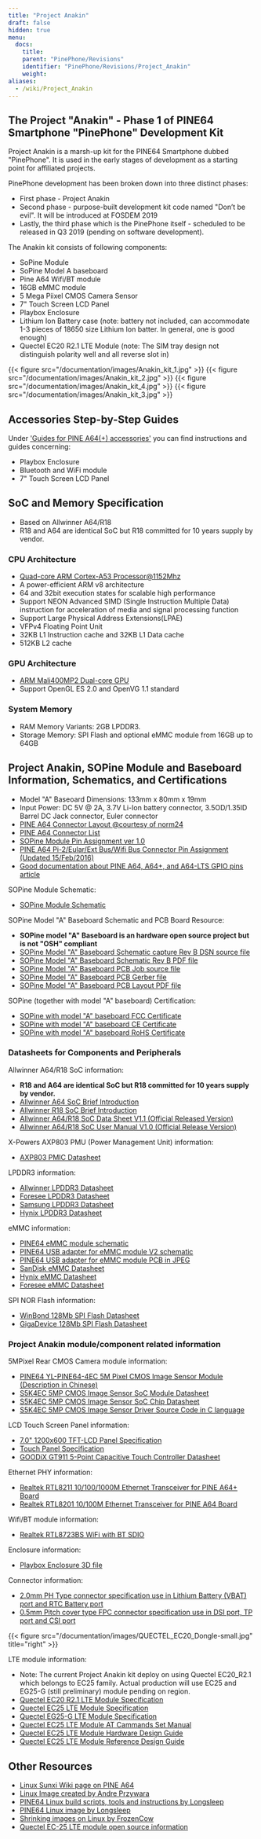 ```yaml
---
title: "Project Anakin"
draft: false
hidden: true
menu:
  docs:
    title:
    parent: "PinePhone/Revisions"
    identifier: "PinePhone/Revisions/Project_Anakin"
    weight:
aliases:
  - /wiki/Project_Anakin
---
```


## The Project "Anakin" - Phase 1 of PINE64 Smartphone "PinePhone" Development Kit

Project Anakin is a marsh-up kit for the PINE64 Smartphone dubbed "PinePhone". It is used in the early stages of development as a starting point for affiliated projects.

PinePhone development has been broken down into three distinct phases:

* First phase - Project Anakin
* Second phase - purpose-built development kit code named "Don’t be evil". It will be introduced at FOSDEM 2019
* Lastly, the third phase which is the PinePhone itself - scheduled to be released in Q3 2019 (pending on software development).

The Anakin kit consists of following components:

* SoPine Module
* SoPine Model A baseboard
* Pine A64 Wifi/BT module
* 16GB eMMC module
* 5 Mega Piixel CMOS Camera Sensor
* 7" Touch Screen LCD Panel
* Playbox Enclosure
* Lithium Ion Battery case (note: battery not included, can accommodate 1-3 pieces of 18650 size Lithium Ion batter. In general, one is good enough)
* Quectel EC20 R2.1 LTE Module (note: The SIM tray design not distinguish polarity well and all reverse slot in)

{{< figure src="/documentation/images/Anakin_kit_1.jpg" >}}
{{< figure src="/documentation/images/Anakin_kit_2.jpg" >}}
{{< figure src="/documentation/images/Anakin_kit_4.jpg" >}}
{{< figure src="/documentation/images/Anakin_kit_3.jpg" >}}

## Accessories Step-by-Step Guides

Under ['Guides for PINE A64(+) accessories'](/documentation/Accessories/Accessories_Step_by_Step_Guides) you can find instructions and guides concerning:

* Playbox Enclosure
* Bluetooth and WiFi module
* 7" Touch Screen LCD Panel

## SoC and Memory Specification

* Based on Allwinner A64/R18
* R18 and A64 are identical SoC but R18 committed for 10 years supply by vendor.

### CPU Architecture

* [Quad-core ARM Cortex-A53 Processor@1152Mhz](https://www.arm.com/products/processors/cortex-a/cortex-a53-processor.php)
* A power-efficient ARM v8 architecture
* 64 and 32bit execution states for scalable high performance
* Support NEON Advanced SIMD (Single Instruction Multiple Data) instruction for acceleration of media and signal processing function
* Support Large Physical Address Extensions(LPAE)
* VFPv4 Floating Point Unit
* 32KB L1 Instruction cache and 32KB L1 Data cache
* 512KB L2 cache

### GPU Architecture

* [ARM Mali400MP2 Dual-core GPU](https://www.arm.com/products/multimedia/mali-gpu/ultra-low-power/mali-400.php)
* Support OpenGL ES 2.0 and OpenVG 1.1 standard

### System Memory

* RAM Memory Variants: 2GB LPDDR3.
* Storage Memory: SPI Flash and optional eMMC module from 16GB up to 64GB

## Project Anakin, SOPine Module and Baseboard Information, Schematics, and Certifications

* Model "A" Baseoard Dimensions: 133mm x 80mm x 19mm
* Input Power: DC 5V @ 2A, 3.7V Li-Ion battery connector, 3.5OD/1.35ID Barrel DC Jack connector, Euler connector
* [PINE A64 Connector Layout @courtesy of norm24](https://wiki.pine64.org/images/7/7d/Pine64_Board_Connector.png)
* [PINE A64 Connector List](https://wiki.pine64.org/images/d/da/Pine64_Connector.JPG)
* [SOPine Module Pin Assignment ver 1.0](https://files.pine64.org/doc/SOPINE-A64/SOPINE-A64-Pin-Assignments-ver-1.0.pdf)
* [PINE A64 Pi-2/Eular/Ext Bus/Wifi Bus Connector Pin Assignment (Updated 15/Feb/2016)](https://files.pine64.org/doc/Pine%20A64%20Schematic/Pine%20A64%20Pin%20Assignment%20160119.pdf)
* [Good documentation about PINE A64, A64+, and A64-LTS GPIO pins article](https://synfare.com/599N105E/hwdocs/pine64/index.html)

SOPine Module Schematic:

* [SOPine Module Schematic](https://files.pine64.org/doc/SOPINE-A64/SOPINE-A64-Schematic-ver-0.9.pdf)

SOPine Model "A" Baseboard Schematic and PCB Board Resource:

* **SOPine model "A" Baseboard is an hardware open source project but is not "OSH" compliant**
* [SOPine Model "A" Baseboard Schematic capture Rev B DSN source file](https://files.pine64.org/doc/SOPINE-A64/SOPine%20Baseboard%20Model%20A%20Rev%20B20170207.DSN)
* [SOPine Model "A" Baseboard Schematic Rev B PDF file](https://files.pine64.org/doc/SOPINE-A64/SOPine%20Baseboard%20Model%20A%20Rev%20B20170207.pdf)
* [SOPine Model "A" Baseboard PCB Job source file](https://files.pine64.org/doc/SOPINE-A64/SOPine%20Model%20A%20baseboard%20PCB%20layout%20PCB%20Job.tar)
* [SOPine Model "A" Baseboard PCB Gerber file](https://files.pine64.org/doc/SOPINE-A64/SOPine%20Model%20A%20basedboard%20GERBER.tar)
* [SOPine Model "A" Baseboard PCB Layout PDF file](https://files.pine64.org/doc/SOPINE-A64/SOPine%20Model%20A%20baseboard%20PCB%20layout%20PDF.tar)

SOPine (together with model "A" baseboard) Certification:

* [SOPine with model "A" baseboard FCC Certificate](https://files.pine64.org/doc/cert/SOPine%20FCC%20certification%20VOC20170428.pdf)
* [SOPine with model "A" baseboard CE Certificate](https://files.pine64.org/doc/cert/SOPine%20CE%20certification%20VOC20170428.pdf)
* [SOPine with model "A" baseboard RoHS Certificate](https://files.pine64.org/doc/cert/SOPine%20ROHS%20certification%20VOC20170322.pdf)

### Datasheets for Components and Peripherals

Allwinner A64/R18 SoC information:

* **R18 and A64 are identical SoC but R18 committed for 10 years supply by vendor.**
* [Allwinner A64 SoC Brief Introduction](https://files.pine64.org/doc/datasheet/pine64/A64%20brief%20v1.0%2020150323.pdf)
* [Allwinner R18 SoC Brief Introduction](https://files.pine64.org/doc/datasheet/pine64/Allwinner-R18-Brief%20Sheet.pdf)
* [Allwinner A64/R18 SoC Data Sheet V1.1 (Official Released Version)](https://files.pine64.org/doc/datasheet/pine64/A64_Datasheet_V1.1.pdf)
* [Allwinner A64/R18 SoC User Manual V1.0 (Official Release Version)](https://files.pine64.org/doc/datasheet/pine64/Allwinner_A64_User_Manual_V1.0.pdf)

X-Powers AXP803 PMU (Power Management Unit) information:

* [AXP803 PMIC Datasheet](https://files.pine64.org/doc/datasheet/pine64/AXP803_Datasheet_V1.0.pdf)

LPDDR3 information:

* [Allwinner LPDDR3 Datasheet](https://files.pine64.org/doc/datasheet/pine64/AWL3A1632_mobile_lpddr3_1600Mbps.pdf)
* [Foresee LPDDR3 Datasheet](https://files.pine64.org/doc/datasheet/pine64/FORESEE%20178ball%2012x11.5%20LPDDR3%2016G%20Spec%20V1.0-1228.pdf)
* [Samsung LPDDR3 Datasheet](https://files.pine64.org/doc/datasheet/pine64/K4E6E304EE-EGCE.pdf)
* [Hynix LPDDR3 Datasheet](https://files.pine64.org/doc/datasheet/pine64/LPDDR3%20178ball%208Gb_H9CCNNN8JTALAR_Rev1.0.pdf)

eMMC information:

* [PINE64 eMMC module schematic](https://files.pine64.org/doc/rock64/PINE64_eMMC_Module_20170719.pdf)
* [PINE64 USB adapter for eMMC module V2 schematic](https://files.pine64.org/doc/rock64/usb%20emmc%20module%20adapter%20v2.pdf)
* [PINE64 USB adapter for eMMC module PCB in JPEG](https://files.pine64.org/doc/rock64/USB%20adapter%20for%20eMMC%20module%20PCB.tar)
* [SanDisk eMMC Datasheet](https://files.pine64.org/doc/datasheet/pine64/SDINADF4-16-128GB-H%20data%20sheet%20v1.13.pdf)
* [Hynix eMMC Datasheet](https://files.pine64.org/doc/datasheet/pine64/H26M64003DQR%20Datasheet.pdf)
* [Foresee eMMC Datasheet](https://files.pine64.org/doc/datasheet/pine64/FORESEE_eMMC_NCEMBSF9-xxG%20SPEC%20A0%2020150730.pdf)

SPI NOR Flash information:

* [WinBond 128Mb SPI Flash Datasheet](https://files.pine64.org/doc/datasheet/pine64/w25q128jv%20spi%20revc%2011162016.pdf)
* [GigaDevice 128Mb SPI Flash Datasheet](https://files.pine64.org/doc/datasheet/pine64/GD25Q128C-Rev2.5.pdf)

### Project Anakin module/component related information

5MPixel Rear CMOS Camera module information:

* [PINE64 YL-PINE64-4EC 5M Pixel CMOS Image Sensor Module (Description in Chinese)](https://files.pine64.org/doc/datasheet/pine64/YL-PINE64-4EC.pdf)
* [S5K4EC 5MP CMOS Image Sensor SoC Module Datasheet](https://files.pine64.org/doc/datasheet/pine64/S5K4EC%205M%208%205X8%205%20PLCC%20%20Data%20Sheet_V1.0.pdf)
* [S5K4EC 5MP CMOS Image Sensor SoC Chip Datasheet](https://files.pine64.org/doc/datasheet/pine64/S5K4ECGX_EVT1_DataSheet_R005_20100816.pdf)
* [S5K4EC 5MP CMOS Image Sensor Driver Source Code in C language](https://files.pine64.org/doc/datasheet/pine64/s5k4ec.c)

LCD Touch Screen Panel information:

* [7.0" 1200x600 TFT-LCD Panel Specification](https://files.pine64.org/doc/datasheet/pine64/FY07024DI26A30-D_feiyang_LCD_panel.pdf)
* [Touch Panel Specification](https://files.pine64.org/doc/datasheet/pine64/HK70DR2459-PG-V01.pdf)
* [GOODiX GT911 5-Point Capacitive Touch Controller Datasheet](https://files.pine64.org/doc/datasheet/pine64/GT911%20Capacitive%20Touch%20Controller%20Datasheet.pdf)

Ethernet PHY information:

* [Realtek RTL8211 10/100/1000M Ethernet Transceiver for PINE A64+ Board](https://files.pine64.org/doc/datasheet/pine64/rtl8211e(g)-vb(vl)-cg_datasheet_1.6.pdf)
* [Realtek RTL8201 10/100M Ethernet Transceiver for PINE A64 Board](https://files.pine64.org/doc/datasheet/pine64/rtl8201cp.pdf)

Wifi/BT module information:

* [Realtek RTL8723BS WiFi with BT SDIO](https://files.pine64.org/doc/datasheet/pine64/RTL8723BS.pdf)

Enclosure information:

* [Playbox Enclosure 3D file](https://files.pine64.org/doc/datasheet/case/playbox_enclosure_20160426.stp)

Connector information:

* [2.0mm PH Type connector specification use in Lithium Battery (VBAT) port and RTC Battery port](https://files.pine64.org/doc/datasheet/pine64/ePH.pdf)
* [0.5mm Pitch cover type FPC connector specification use in DSI port, TP port and CSI port](https://files.pine64.org/doc/datasheet/pine64/0.5FPC%20Front%20Open%20Connector%20H=1.5.pdf)

{{< figure src="/documentation/images/QUECTEL_EC20_Dongle-small.jpg" title="right" >}}

LTE module information:

* Note: The current Project Anakin kit deploy on using Quectel EC20_R2.1 which belongs to EC25 family. Actual production will use EC25 and EG25-G (still preliminary) module pending on region.
* [Quectel EC20 R2.1 LTE Module Specification](https://files.pine64.org/doc/datasheet/project_anakin/LTE_module/Quectel_EC20_R2.1_LTE_Specification_V1.1.pdf)
* [Quectel EC25 LTE Module Specification](https://files.pine64.org/doc/datasheet/project_anakin/LTE_module/Quectel_EC25_LTE_Specification_V1.4.pdf)
* [Quectel EG25-G LTE Module Specification](https://files.pine64.org/doc/datasheet/project_anakin/LTE_module/Quectel_EG25-G_LTE_Specification_V1.1_Preliminary_20180522%20(002).pdf)
* [Quectel EC25 LTE Module AT Cammands Set Manual](https://files.pine64.org/doc/datasheet/project_anakin/LTE_module/Quectel_EC25&EC21_QuecCell_AT_Commands_Manual_V1.1.pdf)
* [Quectel EC25 LTE Module Hardware Design Guide](https://files.pine64.org/doc/datasheet/project_anakin/LTE_module/Quectel_EC25_Hardware_Design_V1.3.pdf)
* [Quectel EC25 LTE Module Reference Design Guide](https://files.pine64.org/doc/datasheet/project_anakin/LTE_module/Quectel_EC25_Reference_Design_Rev.D_20161111.pdf)

## Other Resources

* [Linux Sunxi Wiki page on PINE A64](https://linux-sunxi.org/Pine64#Manufacturer_images)
* [Linux Image created by Andre Przywara](https://github.com/apritzel/pine64)
* [PINE64 Linux build scripts, tools and instructions by Longsleep](https://github.com/longsleep/build-pine64-image)
* [PINE64 Linux image by Longsleep](https://www.stdin.xyz/downloads/people/longsleep/pine64-images/)
* [Shrinking images on Linux by FrozenCow](https://softwarebakery.com/shrinking-images-on-linux)
* [Quectel EC-25 LTE module open source information](https://osmocom.org/projects/quectel-modems/wiki/EC25/24)
